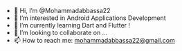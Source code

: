 - 👋 Hi, I’m @Mohammadabbassa22
- 👀 I’m interested in Android Applications Development
- 🌱 I’m currently learning Dart and Flutter !
- 💞️ I’m looking to collaborate on ...
- 📫 How to reach me: mohammadabbassa22@gmail.com

<!---
Mohammadabbassa22/Mohammadabbassa22 is a ✨ special ✨ repository because its `README.md` (this file) appears on your GitHub profile.
You can click the Preview link to take a look at your changes.
--->
